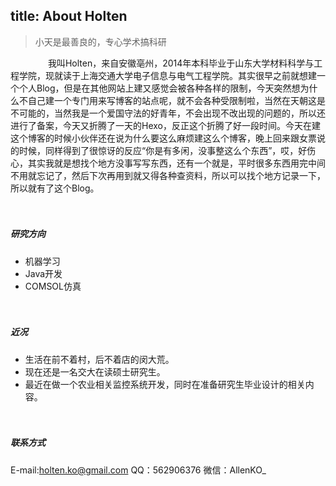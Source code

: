 title: About Holten
---

> 小天是最善良的，专心学术搞科研

　　
　　我叫Holten，来自安徽亳州，2014年本科毕业于山东大学材料科学与工程学院，现就读于上海交通大学电子信息与电气工程学院。其实很早之前就想建一个个人Blog，但是在其他网站上建又感觉会被各种各样的限制，今天突然想为什么不自己建一个专门用来写博客的站点呢，就不会各种受限制啦，当然在天朝这是不可能的，当然我是一个爱国守法的好青年，不会出现不改出现的问题的，所以还进行了备案，今天又折腾了一天的Hexo，反正这个折腾了好一段时间。今天在建这个博客的时候小伙伴还在说为什么要这么麻烦建这么个博客，晚上回来跟女票说的时候，同样得到了很惊讶的反应“你是有多闲，没事整这么个东西”，哎，好伤心，其实我就是想找个地方没事写写东西，还有一个就是，平时很多东西用完中间不用就忘记了，然后下次再用到就又得各种查资料，所以可以找个地方记录一下，所以就有了这个Blog。

  　
##### 研究方向
+ 机器学习
+ Java开发
+ COMSOL仿真

　　
##### 近况
+ 生活在前不着村，后不着店的闵大荒。
+ 现在还是一名交大在读硕士研究生。
+ 最近在做一个农业相关监控系统开发，同时在准备研究生毕业设计的相关内容。

　　
##### 联系方式
E-mail:holten.ko@gmail.com
QQ：562906376
微信：AllenKO_
